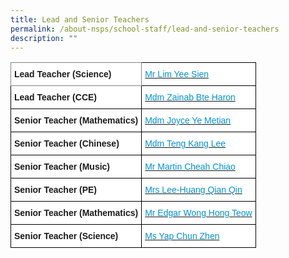 ```yaml
---
title: Lead and Senior Teachers
permalink: /about-nsps/school-staff/lead-and-senior-teachers
description: ""
---
```



<style type="text/css">
.tg  {border-collapse:collapse;border-spacing:0;}
.tg td{border-color:black;border-style:solid;border-width:1px;font-family:Arial, sans-serif;font-size:14px;
  overflow:hidden;padding:10px 5px;word-break:normal;}
.tg th{border-color:black;border-style:solid;border-width:1px;font-family:Arial, sans-serif;font-size:14px;
  font-weight:normal;overflow:hidden;padding:10px 5px;word-break:normal;}
.tg .tg-zc2y{background-color:#FFF;color:#0191D3;text-align:left;vertical-align:top}
.tg .tg-pdeq{background-color:#FFF;border-color:inherit;font-weight:bold;text-align:left;vertical-align:top}
.tg .tg-dgl5{background-color:#FFF;font-weight:bold;text-align:left;vertical-align:top}
</style>
<table class="tg">
<thead>
  <tr>
    <th class="tg-pdeq">Lead Teacher (Science)</th>
    <th class="tg-zc2y"><a href="mailto:lim_yee_sien@moe.edu.sg"><span style="font-weight:400;text-decoration:none;color:#0191D3">Mr Lim Yee Sien</span></a></th>
  </tr>
</thead>
<tbody>
  <tr>
    <td class="tg-dgl5">Lead Teacher (CCE)</td>
    <td class="tg-zc2y"><a href="mailto:zainab_haron@moe.edu.sg"><span style="font-weight:400;text-decoration:none;color:#0191D3">Mdm Zainab Bte Haron</span></a></td>
  </tr>
  <tr>
    <td class="tg-dgl5">Senior Teacher (Mathematics)</td>
    <td class="tg-zc2y"><a href="mailto:joyce_ye_meitian@moe.edu.sg"><span style="font-weight:400;text-decoration:none;color:#0191D3">Mdm Joyce Ye Metian</span></a></td>
  </tr>
  <tr>
    <td class="tg-dgl5">Senior Teacher (Chinese)</td>
    <td class="tg-zc2y"><a href="mailto:teng_kang_lee@moe.edu.sg"><span style="font-weight:400;text-decoration:none;color:#0191D3">Mdm Teng Kang Lee</span></a></td>
  </tr>
  <tr>
    <td class="tg-dgl5">Senior Teacher (Music)</td>
    <td class="tg-zc2y"><a href="mailto:martin_cheah_chiao@moe.edu.sg"><span style="font-weight:400;text-decoration:none;color:#0191D3">Mr Martin Cheah Chiao</span></a></td>
  </tr>
  <tr>
    <td class="tg-dgl5">Senior Teacher (PE)</td>
    <td class="tg-zc2y"><a href="mailto:huang_qian_qin@moe.edu.sg"><span style="font-weight:400;text-decoration:none;color:#0191D3">Mrs Lee-Huang Qian Qin</span></a></td>
  </tr>
  <tr>
    <td class="tg-dgl5">Senior Teacher (Mathematics)</td>
    <td class="tg-zc2y"><a href="mailto:edgar_wong_hong_teow@moe.edu.sg"><span style="font-weight:400;text-decoration:none;color:#0191D3">Mr Edgar Wong Hong Teow</span></a></td>
  </tr>
  <tr>
    <td class="tg-dgl5">Senior Teacher (Science)</td>
    <td class="tg-zc2y"><a href="mailto:yap_chun_zhen@moe.edu.sg"><span style="font-weight:400;text-decoration:none;color:#0191D3">Ms Yap Chun Zhen</span></a></td>
  </tr>
</tbody>
</table>